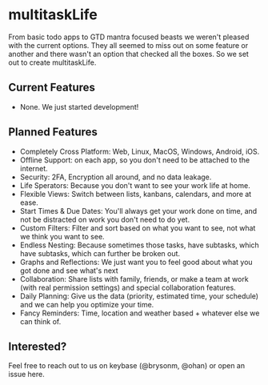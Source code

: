 # multitaskLife
From basic todo apps to GTD mantra focused beasts we weren't pleased with the current options. They all seemed to miss out on some feature or another and there wasn't an option that checked all the boxes. So we set out to create multitaskLife.
## Current Features
* None. We just started development!
## Planned Features
* Completely Cross Platform: Web, Linux, MacOS, Windows, Android, iOS.
* Offline Support: on each app, so you don't need to be attached to the internet.
* Security: 2FA, Encryption all around, and no data leakage.
* Life Sperators: Because you don't want to see your work life at home.
* Flexible Views: Switch between lists, kanbans, calendars, and more at ease.
* Start Times & Due Dates: You'll always get your work done on time, and not be distracted on work you don't need to do yet.
* Custom Filters: Filter and sort based on what you want to see, not what we think you want to see.
* Endless Nesting: Because sometimes those tasks, have subtasks, which have subtasks, which can further be broken out.
* Graphs and Reflections: We just want you to feel good about what you got done and see what's next
* Collaboration: Share lists with family, friends, or make a team at work (with real permission settings) and special collaboration features.
* Daily Planning: Give us the data (priority, estimated time, your schedule) and we can help you optimize your time.
* Fancy Reminders: Time, location and weather based + whatever else we can think of.

## Interested?
Feel free to reach out to us on keybase (@brysonm, @ohan) or open an issue here.
